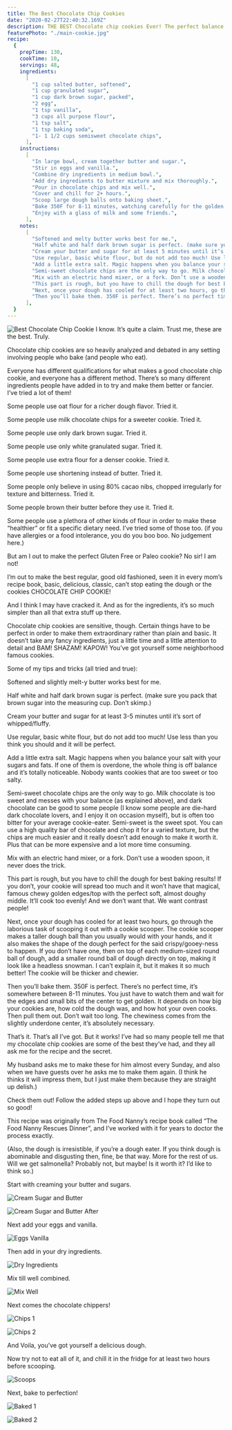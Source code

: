 ```yaml
---
title: The Best Chocolate Chip Cookies
date: "2020-02-27T22:40:32.169Z"
description: THE BEST Chocolate chip cookies Ever! The perfect balance of sweet and salty with a richness that leaves you craving more. They are perfectly golden and crispy on the very edges and soft and slightly gooey just in the center. They last for days and they are an all around crowd pleaser. Make sure you make two batches or you’ll regret it!
featurePhoto: "./main-cookie.jpg"
recipe:
  {
    prepTime: 130,
    cookTime: 10,
    servings: 48,
    ingredients:
      [
        "1 cup salted butter, softened",
        "1 cup granulated sugar",
        "1 cup dark brown sugar, packed",
        "2 egg",
        "1 tsp vanilla",
        "3 cups all purpose flour",
        "1 tsp salt",
        "1 tsp baking soda",
        "1- 1 1/2 cups semisweet chocolate chips",
      ],
    instructions:
      [
        "In large bowl, cream together butter and sugar.",
        "Stir in eggs and vanilla.",
        "Combine dry ingredients in medium bowl.",
        "Add dry ingredients to butter mixture and mix thoroughly.",
        "Pour in chocolate chips and mix well.",
        "Cover and chill for 2+ hours.",
        "Scoop large dough balls onto baking sheet.",
        "Bake 350F for 8-11 minutes, watching carefully for the golden edges.",
        "Enjoy with a glass of milk and some friends.",
      ],
    notes:
      [
        "Softened and melty butter works best for me.",
        "Half white and half dark brown sugar is perfect. (make sure you pack that brown sugar into the measuring cup. Don’t skimp.)",
        "Cream your butter and sugar for at least 5 minutes until it’s sort of whipped/fluffy.",
        "Use regular, basic white flour, but do not add too much! Use less than you think you should and it will be perfect.",
        "Add a little extra salt. Magic happens when you balance your salt with your sugars and fats. If one of them is overdone, the whole thing is off balance and it’s totally noticeable. Nobody wants cookies that are too sweet or too salty.",
        "Semi-sweet chocolate chips are the only way to go. Milk chocolate is too sweet and messes with your balance (as explained above), and dark chocolate ones can be good to some people (I know some people are die-hard dark chocolate lovers, and I enjoy it on occasion myself), but is often too bitter for your average cookie-eater. Semi-sweet is the sweet spot. You can use a high quality bar of chocolate and chop it for a varied texture, but the chips are much easier and it really doesn’t add enough to make it worth it. Plus that can be more expensive.",
        "Mix with an electric hand mixer, or a fork. Don’t use a wooden spoon, it never does the trick.",
        "This part is rough, but you have to chill the dough for best baking results! If you don’t, your cookie will spread too much and it won’t have that magical, famous chewy golden edges/top with the perfect soft, almost doughy middle. It’ll cook too evenly! And we don’t want that. We want contrast people!",
        "Next, once your dough has cooled for at least two hours, go through the laborious task of scooping it out with a cookie scooper. The cookie scooper makes a taller dough ball than you usually would with your hands, and it also makes the shape of the dough perfect for the said crispy/gooeyness to happen. If you don’t have one, then on top of each medium-sized round ball of dough, add a smaller round ball of dough directly on top, making it look like a headless snowman. I can’t explain it, but it makes it so much better! The cookie will be thicker and chewier.",
        "Then you’ll bake them. 350F is perfect. There’s no perfect time, it’s somewhere between 8-11 minutes. You just have to watch them and wait for the edges and small bits of the center to get golden. It depends on how big your cookies are, how cold the dough was, and how hot your oven cooks. Then pull them out. Don’t wait too long. The chewiness comes from the slightly underdone center, it’s absolutely necessary.",
      ],
  }
---
```


![Best Chocolate Chip Cookie](./main-cookie.jpg)
I know. It’s quite a claim. Trust me, these are the best. Truly.

Chocolate chip cookies are so heavily analyzed and debated in any setting involving people who bake (and people who eat).

Everyone has different qualifications for what makes a good chocolate chip cookie, and everyone has a different method. There’s so many different ingredients people have added in to try and make them better or fancier. I’ve tried a lot of them!

Some people use oat flour for a richer dough flavor. Tried it.

Some people use milk chocolate chips for a sweeter cookie. Tried it.

Some people use only dark brown sugar. Tried it.

Some people use only white granulated sugar. Tried it.

Some people use extra flour for a denser cookie. Tried it.

Some people use shortening instead of butter. Tried it.

Some people only believe in using 80% cacao nibs, chopped irregularly for texture and bitterness. Tried it.

Some people brown their butter before they use it. Tried it.

Some people use a plethora of other kinds of flour in order to make these “healthier” or fit a specific dietary need. I’ve tried some of those too. (if you have allergies or a food intolerance, you do you boo boo. No judgement here.)

But am I out to make the perfect Gluten Free or Paleo cookie? No sir! I am not!

I’m out to make the best regular, good old fashioned, seen it in every mom’s recipe book, basic, delicious, classic, can’t stop eating the dough or the cookies CHOCOLATE CHIP COOKIE!

And I think I may have cracked it. And as for the ingredients, it’s so much simpler than all that extra stuff up there.

Chocolate chip cookies are sensitive, though. Certain things have to be perfect in order to make them extraordinary rather than plain and basic. It doesn’t take any fancy ingredients, just a little time and a little attention to detail and BAM! SHAZAM! KAPOW! You’ve got yourself some neighborhood famous cookies.

Some of my tips and tricks (all tried and true):

Softened and slightly melt-y butter works best for me.

Half white and half dark brown sugar is perfect. (make sure you pack that brown sugar into the measuring cup. Don’t skimp.)

Cream your butter and sugar for at least 3-5 minutes until it’s sort of whipped/fluffy.

Use regular, basic white flour, but do not add too much! Use less than you think you should and it will be perfect.

Add a little extra salt. Magic happens when you balance your salt with your sugars and fats. If one of them is overdone, the whole thing is off balance and it’s totally noticeable. Nobody wants cookies that are too sweet or too salty.

Semi-sweet chocolate chips are the only way to go. Milk chocolate is too sweet and messes with your balance (as explained above), and dark chocolate can be good to some people (I know some people are die-hard dark chocolate lovers, and I enjoy it on occasion myself), but is often too bitter for your average cookie-eater. Semi-sweet is the sweet spot. You can use a high quality bar of chocolate and chop it for a varied texture, but the chips are much easier and it really doesn’t add enough to make it worth it. Plus that can be more expensive and a lot more time consuming.

Mix with an electric hand mixer, or a fork. Don’t use a wooden spoon, it never does the trick.

This part is rough, but you have to chill the dough for best baking results! If you don’t, your cookie will spread too much and it won’t have that magical, famous chewy golden edges/top with the perfect soft, almost doughy middle. It’ll cook too evenly! And we don’t want that. We want contrast people!

Next, once your dough has cooled for at least two hours, go through the laborious task of scooping it out with a cookie scooper. The cookie scooper makes a taller dough ball than you usually would with your hands, and it also makes the shape of the dough perfect for the said crispy/gooey-ness to happen. If you don’t have one, then on top of each medium-sized round ball of dough, add a smaller round ball of dough directly on top, making it look like a headless snowman. I can’t explain it, but it makes it so much better! The cookie will be thicker and chewier.

Then you’ll bake them. 350F is perfect. There’s no perfect time, it’s somewhere between 8-11 minutes. You just have to watch them and wait for the edges and small bits of the center to get golden. It depends on how big your cookies are, how cold the dough was, and how hot your oven cooks. Then pull them out. Don’t wait too long. The chewiness comes from the slightly underdone center, it’s absolutely necessary.

That’s it. That’s all I’ve got. But it works! I’ve had so many people tell me that my chocolate chip cookies are some of the best they’ve had, and they all ask me for the recipe and the secret.

My husband asks me to make these for him almost every Sunday, and also when we have guests over he asks me to make them again. (I think he thinks it will impress them, but I just make them because they are straight up delish.)

Check them out! Follow the added steps up above and I hope they turn out so good!

This recipe was originally from The Food Nanny’s recipe book called “The Food Nanny Rescues Dinner”, and I’ve worked with it for years to doctor the process exactly.

(Also, the dough is irresistible, if you’re a dough eater. If you think dough is abominable and disgusting then, fine, be that way. More for the rest of us. Will we get salmonella? Probably not, but maybe! Is it worth it? I’d like to think so.)

Start with creaming your butter and sugars.

![Cream Sugar and Butter](./cream-butter-sugar.jpg)

![Cream Sugar and Butter After](./cream-butter-sugar-after.jpg)

Next add your eggs and vanilla.

![Eggs Vanilla](./eggs-vanilla.jpg)

Then add in your dry ingredients.

![Dry Ingredients](./dry-ingredients.jpg)

Mix till well combined.

![Mix Well](./mix-well.jpg)

Next comes the chocolate chippers!

![Chips 1](./chips-1.jpg)

![Chips 2](./chips-2.jpg)

And Voila, you’ve got yourself a delicious dough.

Now try not to eat all of it, and chill it in the fridge for at least two hours before scooping.

![Scoops](./scoops.jpg)

Next, bake to perfection!

![Baked 1](./baked-1.jpg)

![Baked 2](./baked-2.jpg)
